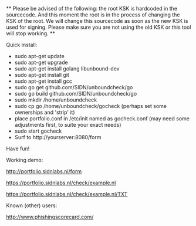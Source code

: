 ** Please be advised of the following: the root KSK is hardcoded in the sourcecode. And this moment the root is in the process of changing the KSK of the root. We will change this sourcecode as soon as the new KSK is used for signing. Please make sure you are not using the old KSK or this tool will stop working. ** 

Quick install:

- sudo apt-get update
- sudo apt-get upgrade
- sudo apt-get install golang libunbound-dev
- sudo apt-get install git
- sudo apt-get install gcc
- sudo go get github.com/SIDN/unboundcheck/go
- sudo go build github.com/SIDN/unboundcheck/go
- sudo mkdir /home/unboundcheck
- sudo cp go /home/unboundcheck/gocheck
  (perhaps set some ownerships and 'strip' it)
- place portfolio.conf in /etc/init named as gocheck.conf
  (may need some adjustments first, to suite your exact needs)
- sudo start gocheck
- Surf to http://yourserver:8080/form

Have fun!

Working demo:

http://portfolio.sidnlabs.nl/form

https://portfolio.sidnlabs.nl/check/example.nl

https://portfolio.sidnlabs.nl/check/example.nl/TXT

Known (other) users:

http://www.phishingscorecard.com/

